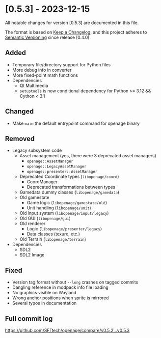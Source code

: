# [0.5.3] - 2023-12-15
All notable changes for version [0.5.3] are documented in this file.

The format is based on [Keep a Changelog](https://keepachangelog.com/en/1.0.0/),
and this project adheres to [Semantic Versioning](https://semver.org/spec/v2.0.0.html) since release [0.4.0].

## Added

- Temporary file/directory support for Python files
- More debug info in converter
- More fixed-point math functions
- Dependencies
  - Qt Multimedia
  - `setuptools` is now conditional dependency for Python >= 3.12 && Cython < 3.1

## Changed

- Make `main` the default entrypoint command for openage binary

## Removed

- Legacy subsystem code
  - Asset management (yes, there were 3 deprecated asset managers)
    - `openage::AssetManager`
    - `openage::LegacyAssetManager`
    - `openage::presenter::AssetManager`
  - Deprecated Coordinate types (`libopenage/coord`)
    - CoordManager
    - Deprecated transformations between types
  - Gamedata dummy classes (`libopenage/gamedata`)
  - Old gamestate
    - Game logic (`libopenage/gamestate/old`)
    - Unit handling  (`libopenage/unit`)
  - Old input system (`libopenage/input/legacy`)
  - Old GUI (`libopenage/gui`)
  - Old renderer
    - Logic (`libopenage/presenter/legacy`)
    - Data classes (texure, etc.)
  - Old Terrain (`libopenage/terrain`)
- Dependencies
  - SDL2
  - SDL2 Image

## Fixed

- Version tag format without `--long` crashes on tagged commits
- Dangling reference in modpack info file loading
- No graphics visible on Wayland
- Wrong anchor positions when sprite is mirrored
- Several typos in documentation


## Full commit log

https://github.com/SFTtech/openage/compare/v0.5.2...v0.5.3
